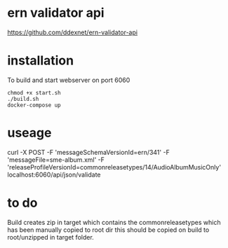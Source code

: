 # ern validator api

https://github.com/ddexnet/ern-validator-api

# installation

To build and start webserver on port 6060

```
chmod +x start.sh
./build.sh
docker-compose up
```

# useage

curl -X POST -F 'messageSchemaVersionId=ern/341' -F 'messageFile=sme-album.xml' -F 'releaseProfileVersionId=commonreleasetypes/14/AudioAlbumMusicOnly' localhost:6060/api/json/validate

# to do

Build creates zip in target which contains the commonreleasetypes which has been manually copied to root dir this should be
copied on build to root/unzipped in target folder.